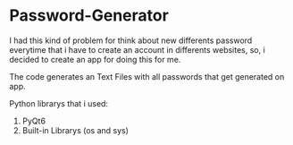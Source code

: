 # Password-Generator
I had this kind of problem for think about new differents password everytime that i have to create an account in differents websites, so, i decided to create an app for doing this for me.

The code generates an Text Files with all passwords that get generated on app.

Python librarys that i used:

1) PyQt6
2) Built-in Librarys (os and sys)

